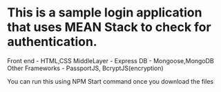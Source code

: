 # This is a sample login application that uses MEAN Stack to check for authentication.
Front end - HTML,CSS
MiddleLayer - Express
DB - Mongoose,MongoDB\
Other Frameworks - PassportJS, BcryptJS(encryption)

You can run this using NPM Start command once you download the files

